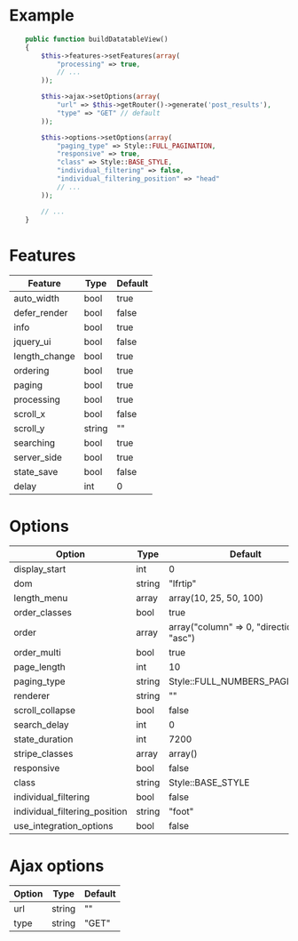 # Example

``` php
    public function buildDatatableView()
    {
        $this->features->setFeatures(array(
            "processing" => true,
            // ...
        ));

        $this->ajax->setOptions(array(
            "url" => $this->getRouter()->generate('post_results'),
            "type" => "GET" // default
        ));

        $this->options->setOptions(array(
            "paging_type" => Style::FULL_PAGINATION,
            "responsive" => true,
            "class" => Style::BASE_STYLE,
            "individual_filtering" => false,
            "individual_filtering_position" => "head"
            // ...
        ));

        // ...
    }
```

# Features

| Feature       | Type   | Default |
|---------------|--------|---------|
| auto_width    | bool   | true    |
| defer_render  | bool   | false   |
| info          | bool   | true    |
| jquery_ui     | bool   | false   |
| length_change | bool   | true    |
| ordering      | bool   | true    |
| paging        | bool   | true    |
| processing    | bool   | true    |
| scroll_x      | bool   | false   |
| scroll_y      | string | ""      |
| searching     | bool   | true    |
| server_side   | bool   | true    |
| state_save    | bool   | false   |
| delay         | int    | 0       |

# Options

| Option                        | Type   | Default                                    |
|-------------------------------|--------|--------------------------------------------|
| display_start                 | int    | 0                                          |
| dom                           | string | "lfrtip"                                   |
| length_menu                   | array  | array(10, 25, 50, 100)                     |
| order_classes                 | bool   | true                                       |
| order                         | array  | array("column" => 0, "direction" => "asc") |
| order_multi                   | bool   | true                                       |
| page_length                   | int    | 10                                         |
| paging_type                   | string | Style::FULL_NUMBERS_PAGINATION             |
| renderer                      | string | ""                                         |
| scroll_collapse               | bool   | false                                      |
| search_delay                  | int    | 0                                          |
| state_duration                | int    | 7200                                       |
| stripe_classes                | array  | array()                                    |
| responsive                    | bool   | false                                      |
| class                         | string | Style::BASE_STYLE                          |
| individual_filtering          | bool   | false                                      |
| individual_filtering_position | string | "foot"                                     |
| use_integration_options       | bool   | false                                      |

# Ajax options

| Option | Type   | Default |
|------  |--------|---------|
| url    | string | ""      |
| type   | string | "GET"   |
